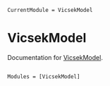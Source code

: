 ```@meta
CurrentModule = VicsekModel
```

# VicsekModel

Documentation for [VicsekModel](https://github.com/shiraishi-mu/VicsekModel.jl).

```@index
```

```@autodocs
Modules = [VicsekModel]
```
